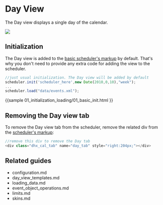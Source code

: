 Day View
======================================
The Day view displays a single day of the calendar.

<img src="day_view.png"/>



Initialization
--------------------
The Day view is added to the [basic scheduler's markup](how_to_start.md#step2relateddivelements) by default. That's why you don't need to provide any extra code for adding the view to the scheduler. 

~~~js
//just usual initialization. The Day view will be added by default
scheduler.init('scheduler_here',new Date(2010,0,10),"week");
...
scheduler.load("data/events.xml");
~~~

{{sample
	01_initialization_loading/01_basic_init.html
}}


Removing the Day view tab
-----------------------------------------
To remove the Day view tab from the scheduler, remove the related div from the [scheduler's markup](how_to_start.md#step2relateddivelements):

~~~js
//remove this div to remove the Day tab
<div class="dhx_cal_tab" name="day_tab" style="right:204px;"></div>
~~~

Related guides
----------------------------------------

- configuration.md
- day_view_templates.md
- loading_data.md
- event_object_operations.md
- limits.md
- skins.md

